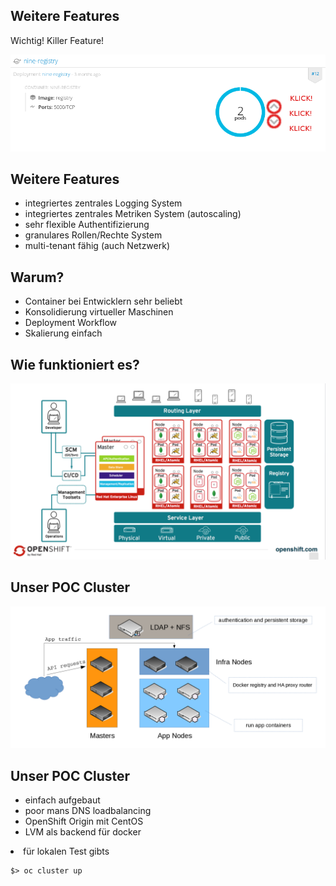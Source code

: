## Weitere Features

Wichtig! Killer Feature! <!-- .element: class="fragment" style="list-style-type: none;" data-fragment-index="1" -->

![click picture](images/you_can_click_drawing.png) <!-- .element: class="fragment" style="border:4px solid #66717E;padding: 0;-moz-border-radius: 10px;-webkit-border-radius: 10px;" data-fragment-index="2" -->



## Weitere Features
* integriertes zentrales Logging System
* integriertes zentrales Metriken System (autoscaling) <!-- .element: class="fragment" data-fragment-index="1" -->
* sehr flexible Authentifizierung <!-- .element: class="fragment" data-fragment-index="2" -->
* granulares Rollen/Rechte System <!-- .element: class="fragment" data-fragment-index="3" -->
* multi-tenant fähig (auch Netzwerk) <!-- .element: class="fragment" data-fragment-index="4" -->



## Warum?
* Container bei Entwicklern sehr beliebt <!-- .element: class="fragment" data-fragment-index="1" -->
* Konsolidierung virtueller Maschinen <!-- .element: class="fragment" data-fragment-index="2" -->
* Deployment Workflow <!-- .element: class="fragment" data-fragment-index="3" -->
* Skalierung einfach <!-- .element: class="fragment" data-fragment-index="4" -->



## Wie funktioniert es?
![Overview](images/openshift_overview.png)



## Unser POC Cluster
![POC Cluster](images/poc_cluster.png)



## Unser POC Cluster
* einfach aufgebaut <!-- .element: class="fragment" data-fragment-index="1" -->
* poor mans DNS loadbalancing <!-- .element: class="fragment" data-fragment-index="2" -->
* OpenShift Origin mit CentOS <!-- .element: class="fragment" data-fragment-index="3" -->
* LVM als backend für docker <!-- .element: class="fragment" data-fragment-index="4" -->
<li class="fragment" data-fragment-index="5">für lokalen Test gibts</li>
<pre class="fragment" data-fragment-index="5"><code class="bash">$> oc cluster up</code></pre>
